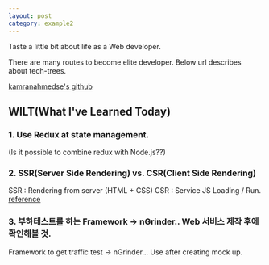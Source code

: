 ```yaml
---
layout: post
category: example2
---
```


Taste a little bit about life as a Web developer.

There are many routes to become elite developer.
Below url describes about tech-trees.

[kamranahmedse's github](https://github.com/kamranahmedse/developer-roadmap)

## WILT(What I've Learned Today)

### 1. Use Redux at state management.
(Is it possible to combine redux with Node.js??)

### 2. SSR(Server Side Rendering) vs. CSR(Client Side Rendering)
SSR : Rendering from server (HTML + CSS)
CSR : Service JS Loading / Run.
[reference](https://velog.io/@qkrdudgh052/SSR-CSR-%EC%B0%A8%EC%9D%B4)

### 3. 부하테스트를 하는 Framework -> nGrinder.. Web 서비스 제작 후에 확인해볼 것.
Framework to get traffic test -> nGrinder... Use after creating mock up.

